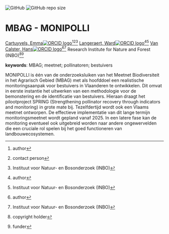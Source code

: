 <!-- spell-check: ignore:start -->
<!-- badges: start -->
![GitHub](https://img.shields.io/github/license/inbo/mbag-monipolli)
![GitHub repo size](https://img.shields.io/github/repo-size/inbo/mbag-monipolli)
<!-- badges: end -->

# MBAG - MONIPOLLI

[Cartuyvels, Emma![ORCID logo](https://info.orcid.org/wp-content/uploads/2019/11/orcid_16x16.png)](https://orcid.org/0000-0001-7856-6360)[^aut][^cre][^inbo.be]
[Langeraert, Ward![ORCID logo](https://info.orcid.org/wp-content/uploads/2019/11/orcid_16x16.png)](https://orcid.org/0000-0002-5900-8109)[^aut][^inbo.be]
[Van Calster, Hans![ORCID logo](https://info.orcid.org/wp-content/uploads/2019/11/orcid_16x16.png)](https://orcid.org/0000-0001-8595-8426)[^aut][^inbo.be]
Research Institute for Nature and Forest (INBO)[^cph][^fnd]

[^cph]: copyright holder
[^fnd]: funder
[^aut]: author
[^cre]: contact person
[^inbo.be]: Instituut voor Natuur- en Bosonderzoek (INBO)

**keywords**: MBAG; meetnet; pollinatoren; bestuivers
<!-- spell-check: ignore:end -->

<!-- community: inbo -->

<!-- description: start -->
MONIPOLLI is één van de onderzoeksluiken van het Meetnet Biodiversiteit in het Agrarisch Gebied (MBAG) met als hoofddoel een realistische monitoringsaanpak voor bestuivers in Vlaanderen te ontwikkelen. Dit omvat in eerste instantie het uitwerken van een methodologie voor de bemonstering en de identificatie van bestuivers. Hieraan draagt het pilootproject SPRING (Strengthening pollinator recovery through indicators and monitoring) in grote mate bij. Tezelfdertijd wordt ook een Vlaams meetnet ontworpen. De effectieve implementatie van dit lange termijn monitoringsmeetnet wordt gepland vanaf 2025.
In een latere fase kan de monitoring eventueel ook uitgebreid worden naar andere ongewervelden die een cruciale rol spelen bij het goed functioneren van landbouwecosystemen.
<!-- description: end -->
